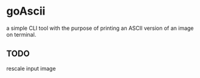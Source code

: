 # goAscii
a simple CLI tool with the purpose of printing an ASCII version of an image on terminal. 

## TODO
rescale input image

